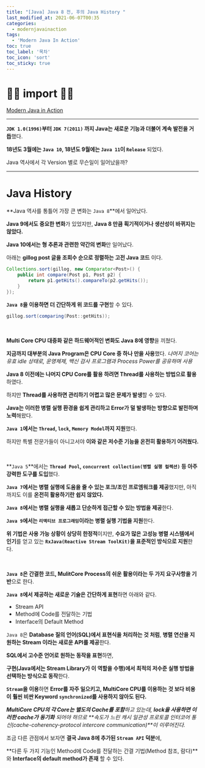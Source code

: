 ```yaml
---
title: "[Java] Java 8 전, 후의 Java History "
last_modified_at: 2021-06-07T00:35
categories: 
  - modernjavainaction
tags: 
  - 'Modern Java In Action'
toc: true
toc_label: '목차'
toc_icon: 'sort'
toc_sticky: true
---
```

# 🙆‍♂️ import 🙇‍♂️

[Modern Java in Action](http://www.kyobobook.co.kr/product/detailViewEng.laf?ejkGb=BNT&mallGb=ENG&barcode=9781617293566)


---

**`JDK 1.0(1996)`부터 `JDK 7(2011)` 까지 Java는 새로운 기능과 더불어 계속 발전을 거듭**했다.

**18년도 3월에는 `Java 10`, 18년도 9월에는 `Java 11`이 `Release`** 되었다.

Java 역사에서 각 Version 별로 무슨일이 일어났을까?

---

# Java History

**Java 역사를 통틀어 가장 큰 변화는 `Java 8`**에서 일어났다.

**Java 9에서도 중요한 변화**가 있었지만, **Java 8 만큼 획기적이거나 생산성이 바뀌지는 않았다.**

**Java 10에서는 형 추론과 관련한 약간의 변화**만 일어났다.

아래는 **gillog post 글을 조회수 순으로 정렬하는 고전 Java 코드** 이다.

```java
Collections.sort(gillog, new Comparator<Post>() {
	public int compare(Post p1, Post p2) {
    	return p1.getHits().compareTo(p2.getHits());
    }
});
```

**`Java 8`을 이용하면 더 간단하게 위 코드를 구현**할 수 있다.

```java
gillog.sort(comparing(Post::getHits));
```

<br>

**Multi Core CPU 대중화 같은 하드웨어적인 변화도 Java 8에 영향**을 끼쳤다.

**지금까지 대부분의 Java Program은 CPU Core 중 하나 만을 사용**했다.
_나머지 코어는 유효 idle 상태로, 운영체제, 백신 검사 프로그램과 Process Power를 공유하며 사용_


**Java 8 이전에는 나머지 CPU Core를 활용 하려면 Thread를 사용하는 방법으로 활용**하였다.


하지만 **Thread를 사용하면 관리하기 어렵고 많은 문제가 발생**할 수 있다.

**Java는 이러한 병렬 실행 환경을 쉽게 관리하고 Error가 덜 발생하는 방향으로 발전하며 노력**해왔다.

**`Java 1`에서는 `Thread`, `lock`, `Memory Model`까지 지원**했다.

하지만 특별 전문가들이 아니고서야 **이와 같은 저수준 기능을 온전히 활용하기 어려웠다.**

<br>

**`Java 5`**에서는 **`Thread Pool`, `concurrent collection(병렬 실행 컬렉션)` 등 아주 강력한 도구를 도입**했다.

**`Java 7`에서는 병렬 실행에 도움을 줄 수 있는 포크/조인 프로엠워크를 제공**했지만, 
아직까지도 이를 **온전히 활용하기란 쉽지 않았다.**

**`Java 8`에서는 병렬 실행을 새롭고 단순하게 접근할 수 있는 방법을 제공**한다.

**`Java 9`에서는 `리액티브 프로그래밍`이라는 병렬 실행 기법을 지원**한다.

**위 기법은 사용 가능 상황이 상당히 한정적**이지만,
**수요가 많은 고성능 병렬 시스템에서 인기**를 얻고 있는 **`RxJava(Reactive Stream ToolKit)`을 표준적인 방식으로 지원**한다.

<br>

**`Java 8`은 간결한 코드, MulitCore Process의 쉬운 활용이라는 두 가지 요구사항을 기반**으로 한다.

**`Java 8`에서 제공하는 새로운 기술은 간단하게 표현**하면 아래와 같다.

- Stream API
- Method에 Code를 전달하는 기법
- Interface의 Default Method

`Java 8`은 **Database 질의 언어(SQL)에서 표현식을 처리하는 것 처럼**,
**병렬 연산을 지원하는 Stream 이라는 새로운 API를 제공**한다.

**SQL에서 고수준 언어로 원하는 동작을 표현**하면,

**구현(Java에서는 Stream Library가 이 역할을 수행)에서 최적의 저수준 실행 방법을 선택하는 방식으로 동작**한다.

**`Stream`을 이용**하면 **Error를 자주 일으키고, MultiCore CPU를 이용하는 것 보다 비용이 훨씬 비싼 Keyword `synchronized`를 사용하지 않아도 된다.**

_**MultiCore CPU의 각 Core는 별도의 Cache를 포함**하고 있는데, 
**lock을 사용하면 이러한 cache가 동기화** 되어야 하므로 **속도가 느린 캐시 일관성 프로토콜 인터코어 통신(cache-coherency-protocol intercore communication)**이 이루어진다._

조금 다른 관점에서 보자면 **결국 Java 8에 추가된 `Stream API` 덕분**에,

**다른 두 가지 기능인 Method에 Code를 전달하는 간결 기법(Method 참조, 람다)**와 **Interface의 default method가 존재** 할 수 있다.